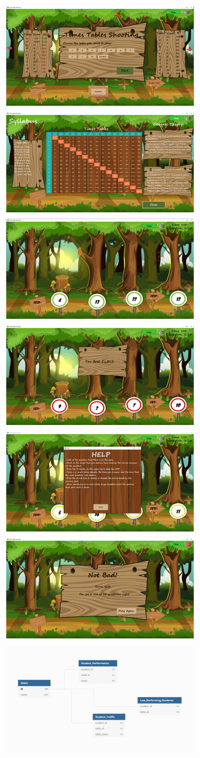 ![](Screenshots/Screenshot_1.png)

![](Screenshots/Screenshot_2.png)

![](Screenshots/Screenshot_3.png)

![](Screenshots/Screenshot_4.png)

![](Screenshots/Screenshot_5.png)

![](Screenshots/Screenshot_6.png)

![](PostgresDB/DB_Diagram.png)
